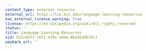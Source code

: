 ```yaml
---
content_type: external-resource
external_url: https://lce.mit.edu/language-learning-resources
has_external_license_warning: true
license: https://en.wikipedia.org/wiki/All_rights_reserved
status: ''
title: Language Learning Resources
uid: b22c8af1-c672-478c-a04e-8ba5b1db78c3
wayback_url: ''
---
```

